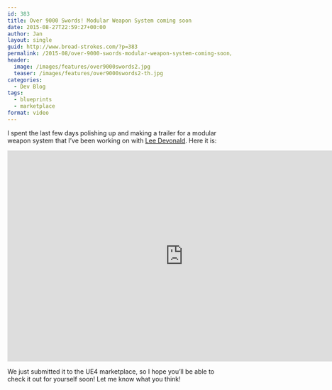 ```yaml
---
id: 383
title: Over 9000 Swords! Modular Weapon System coming soon
date: 2015-08-27T22:59:27+00:00
author: Jan
layout: single
guid: http://www.broad-strokes.com/?p=383
permalink: /2015-08/over-9000-swords-modular-weapon-system-coming-soon/
header:
  image: /images/features/over9000swords2.jpg
  teaser: /images/features/over9000swords2-th.jpg
categories:
  - Dev Blog
tags:
  - blueprints
  - marketplace
format: video
---
```

I spent the last few days polishing up and making a trailer for a modular weapon system that I&#8217;ve been working on with <a href="http://www.crazyferretstudios.com" target="_blank">Lee Devonald</a>. Here it is:

<iframe width="792" height="476" src="https://www.youtube.com/embed/PkNGMZ9AF0g" frameborder="0" allowfullscreen></iframe>

We just submitted it to the UE4 marketplace, so I hope you&#8217;ll be able to check it out for yourself soon! Let me know what you think!